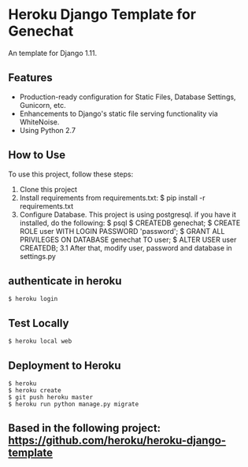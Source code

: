 # Heroku Django Template for Genechat

An template for Django 1.11.

## Features

- Production-ready configuration for Static Files, Database Settings, Gunicorn, etc.
- Enhancements to Django's static file serving functionality via WhiteNoise.
- Using Python 2.7 

## How to Use

To use this project, follow these steps:

1. Clone this project
2. Install requirements from requirements.txt:
	$ pip install -r requirements.txt
3. Configure Database. This project is using postgresql. if you have it installed, do the following:
	$ psql
	$ CREATEDB genechat;
	$ CREATE ROLE user WITH LOGIN PASSWORD 'password';
	$ GRANT ALL PRIVILEGES ON DATABASE genechat TO user;
	$ ALTER USER user CREATEDB;
3.1 After that, modify user, password and database in settings.py 

## authenticate in heroku

	$ heroku login

## Test Locally

	$ heroku local web

## Deployment to Heroku
	
	$ heroku 
    $ heroku create
    $ git push heroku master
    $ heroku run python manage.py migrate



## Based in the following project: https://github.com/heroku/heroku-django-template